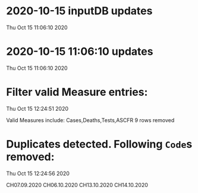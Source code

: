 
# 2020-10-15 inputDB updates 
 Thu Oct 15 11:06:10 2020 


# 2020-10-15 11:06:10 updates 
 Thu Oct 15 11:06:10 2020 


# Filter valid Measure entries: 
 Thu Oct 15 12:24:51 2020 

Valid Measures include: Cases,Deaths,Tests,ASCFR
 9 rows removed
# Duplicates detected. Following `Code`s removed: 
 Thu Oct 15 12:24:56 2020 

CH07.09.2020
CH06.10.2020
CH13.10.2020
CH14.10.2020